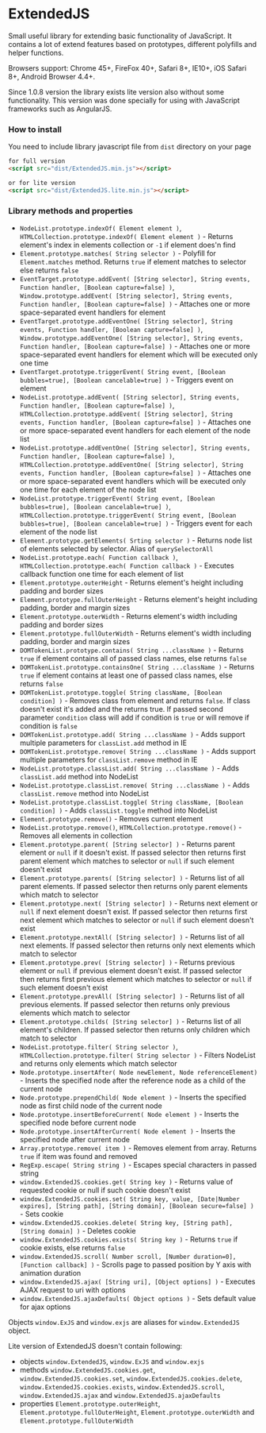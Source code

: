 # ExtendedJS
Small useful library for extending basic functionality of JavaScript. It contains a lot of extend features based on prototypes, different polyfills and helper functions.

Browsers support: Chrome 45+, FireFox 40+, Safari 8+, IE10+, iOS Safari 8+, Android Browser 4.4+.

Since 1.0.8 version the library exists lite version also without some functionality. This version was done specially for using with JavaScript frameworks such as AngularJS.  

### How to install
You need to include library javascript file from `dist` directory on your page
```html
for full version
<script src="dist/ExtendedJS.min.js"></script>

or for lite version
<script src="dist/ExtendedJS.lite.min.js"></script>
``` 

### Library methods and properties
* `NodeList.prototype.indexOf( Element element )`, `HTMLCollection.prototype.indexOf( Element element )` - Returns element's index in elements collection or `-1` if element does'n find
* `Element.prototype.matches( String selector )` - Polyfill for `Element.matches` method. Returns `true` if element matches to selector else returns `false`
* `EventTarget.prototype.addEvent( [String selector], String events, Function handler, [Boolean capture=false] )`, `Window.prototype.addEvent( [String selector], String events, Function handler, [Boolean capture=false] )` - Attaches one or more space-separated event handlers for element
* `EventTarget.prototype.addEventOne( [String selector], String events, Function handler, [Boolean capture=false] )`, `Window.prototype.addEventOne( [String selector], String events, Function handler, [Boolean capture=false] )` - Attaches one or more space-separated event handlers for element which will be executed only one time    
* `EventTarget.prototype.triggerEvent( String event, [Boolean bubbles=true], [Boolean cancelable=true] )` - Triggers event on element
* `NodeList.prototype.addEvent( [String selector], String events, Function handler, [Boolean capture=false] )`, `HTMLCollection.prototype.addEvent( [String selector], String events, Function handler, [Boolean capture=false] )` - Attaches one or more space-separated event handlers for each element of the node list
* `NodeList.prototype.addEventOne( [String selector], String events, Function handler, [Boolean capture=false] )`, `HTMLCollection.prototype.addEventOne( [String selector], String events, Function handler, [Boolean capture=false] )` - Attaches one or more space-separated event handlers which will be executed only one time for each element of the node list   
* `NodeList.prototype.triggerEvent( String event, [Boolean bubbles=true], [Boolean cancelable=true] )`, `HTMLCollection.prototype.triggerEvent( String event, [Boolean bubbles=true], [Boolean cancelable=true] )` - Triggers event for each element of the node list
* `Element.prototype.getElements( Srting selector )` - Returns node list of elements selected by selector. Alias of `querySelectorAll`
* `NodeList.prototype.each( Function callback )`, `HTMLCollection.prototype.each( Function callback )` - Executes callback function one time for each element of list
* `Element.prototype.outerHeight` - Returns element's height including padding and border sizes
* `Element.prototype.fullOuterHeight` - Returns element's height including padding, border and margin sizes
* `Element.prototype.outerWidth` - Returns element's width including padding and border sizes
* `Element.prototype.fullOuterWidth` - Returns element's width including padding, border and margin sizes
* `DOMTokenList.prototype.contains( String ...className )` - Returns `true` if element contains all of passed class names, else returns `false`
* `DOMTokenList.prototype.containsOne( String ...className )` - Returns `true` if element contains at least one of passed class names, else returns `false`
* `DOMTokenList.prototype.toggle( String className, [Boolean condition] )` - Removes class from element and returns `false`. If class doesn't exist it's added and the returns true. If passed second parameter `condition` class will add if condition is `true` or will remove if condition is `false`
* `DOMTokenList.prototype.add( String ...className )` - Adds support multiple parameters for `classList.add` method in IE
* `DOMTokenList.prototype.remove( String ...className )` - Adds support multiple parameters for `classList.remove` method in IE
* `NodeList.prototype.classList.add( String ...className )` - Adds `classList.add` method into NodeList
* `NodeList.prototype.classList.remove( String ...className )` - Adds `classList.remove` method into NodeList
* `NodeList.prototype.classList.toggle( String className, [Boolean condition] )` - Adds `classList.toggle` method into NodeList
* `Element.prototype.remove()` - Removes current element  
* `NodeList.prototype.remove()`, `HTMLCollection.prototype.remove()` - Removes all elements in collection
* `Element.prototype.parent( [String selector] )` - Returns parent element or `null` if it doesn't exist. If passed selector then returns first parent element which matches to selector or `null` if such element doesn't exist
* `Element.prototype.parents( [String selector] )` - Returns list of all parent elements. If passed selector then returns only parent elements which match to selector
* `Element.prototype.next( [String selector] )` - Returns next element or `null` if next element doesn't exist. If passed selector then returns first next element which matches to selector or `null` if such element doesn't exist
* `Element.prototype.nextAll( [String selector] )` - Returns list of all next elements. If passed selector then returns only next elements which match to selector
* `Element.prototype.prev( [String selector] )` - Returns previous element or `null` if previous element doesn't exist. If passed selector then returns first previous element which matches to selector or `null` if such element doesn't exist
* `Element.prototype.prevAll( [String selector] )` - Returns list of all previous elements. If passed selector then returns only previous elements which match to selector
* `Element.prototype.childs( [String selector] )` - Returns list of all element's children. If passed selector then returns only children which match to selector
* `NodeList.prototype.filter( String selector )`, `HTMLCollection.prototype.filter( String selector )` - Filters NodeList and returns only elements which match selector
* `Node.prototype.insertAfter( Node newElement, Node referenceElement)` - Inserts the specified node after the reference node as a child of the current node
* `Node.prototype.prependChild( Node element )` -  Inserts the specified node as first child node of the current node
* `Node.prototype.insertBeforeCurrent( Node element )` - Inserts the specified node before current node
* `Node.prototype.insertAfterCurrent( Node element )` - Inserts the specified node after current node
* `Array.prototype.remove( item )` - Removes element from array. Returns `true` if item was found and removed
* `RegExp.escape( String string )` - Escapes special characters in passed string
* `window.ExtendedJS.cookies.get( String key )` - Returns value of requested cookie or null if such cookie doesn't exist
* `window.ExtendedJS.cookies.set( String key, value, [Date|Number expires], [String path], [String domain], [Boolean secure=false] )` - Sets cookie
* `window.ExtendedJS.cookies.delete( String key, [String path], [String domain] )` - Deletes cookie
* `window.ExtendedJS.cookies.exists( String key )` - Returns `true` if cookie exists, else returns `false`
* `window.ExtendedJS.scroll( Number scroll, [Number duration=0], [Function callback] )` - Scrolls page to passed position by Y axis with animation duration
* `window.ExtendedJS.ajax( [String uri], [Object options] )` - Executes AJAX request to uri with options
* `window.ExtendedJS.ajaxDefaults( Object options )` - Sets default value for ajax options


Objects `window.ExJS` and `window.exjs` are aliases for `window.ExtendedJS` object.

Lite version of ExtendedJS doesn't contain following: 
* objects `window.ExtendedJS`, `window.ExJS` and `window.exjs`
* methods `window.ExtendedJS.cookies.get`, `window.ExtendedJS.cookies.set`, `window.ExtendedJS.cookies.delete`, `window.ExtendedJS.cookies.exists`, `window.ExtendedJS.scroll`, `window.ExtendedJS.ajax` and `window.ExtendedJS.ajaxDefaults`
* properties `Element.prototype.outerHeight`, `Element.prototype.fullOuterHeight`, `Element.prototype.outerWidth` and `Element.prototype.fullOuterWidth`
